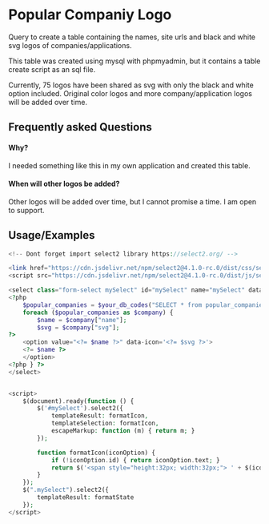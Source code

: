
# Popular Companiy Logo

Query to create a table containing the names, site urls and black and white svg logos of companies/applications. 

This table was created using mysql with phpmyadmin, but it contains a table create script as an sql file.

Currently, 75 logos have been shared as svg with only the black and white option included. Original color logos and more company/application logos will be added over time.





## Frequently asked Questions

#### Why?

I needed something like this in my own application and created this table.

#### When will other logos be added?

Other logos will be added over time, but I cannot promise a time. I am open to support.


## Usage/Examples

```php
<!-- Dont forget import select2 library https://select2.org/ -->

<link href="https://cdn.jsdelivr.net/npm/select2@4.1.0-rc.0/dist/css/select2.min.css" rel="stylesheet" />
<script src="https://cdn.jsdelivr.net/npm/select2@4.1.0-rc.0/dist/js/select2.min.js"></script>

<select class="form-select mySelect" id="mySelect" name="mySelect" data-control="select2" data-kt-select2="true">
<?php
    $popular_companies = $your_db_codes("SELECT * from popular_companies");
    foreach ($popular_companies as $company) {
        $name = $company["name"];
        $svg = $company["svg"];
?>
    <option value="<?= $name ?>" data-icon='<?= $svg ?>'>
    <?= $name ?>
    </option>
<?php } ?>
</select>


<script>
    $(document).ready(function () {
        $('#mySelect').select2({
            templateResult: formatIcon,
            templateSelection: formatIcon,
            escapeMarkup: function (m) { return m; }
        });

        function formatIcon(iconOption) {
            if (!iconOption.id) { return iconOption.text; }
            return $('<span style="height:32px; width:32px;"> ' + $(iconOption.element).data('icon') + '' + iconOption.text + '</span>');
        }
    });
    $(".mySelect").select2({
        templateResult: formatState
    });
</script>
